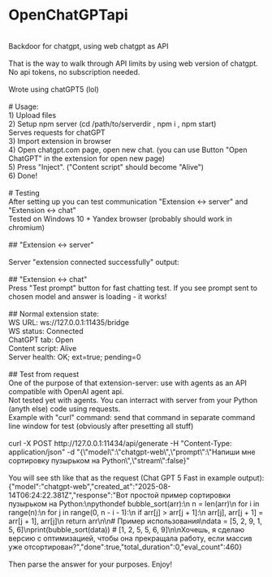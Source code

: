 # OpenChatGPTapi<br>
<br>
Backdoor for chatgpt, using web chatgpt as API<br>
<br>
That is the way to walk through API limits by using web version of chatgpt.<br>
No api tokens, no subscription needed.<br>
<br>
Wrote using chatGPT5 (lol)<br>
<br>
# Usage:<br>
1) Upload files<br>
2) Setup npm server (cd /path/to/serverdir , npm i , npm start)<br>
Serves requests for chatGPT<br>
3) Import extension in browser<br>
4) Open chatgpt.com page, open new chat. (you can use Button "Open ChatGPT" in the extension for open new page)<br>
5) Press "Inject". ("Content script" should become "Alive") <br>
6) Done! <br>
<br>
# Testing<br>
After setting up you can test communication "Extension <-> server" and "Extension <-> chat"<br>
Tested on Windows 10 + Yandex browser (probably should work in chromium)<br>
<br>
## "Extension <-> server"<br>
<br>
Server "extension connected successfully" output:<br>
<br>
## "Extension <-> chat"<br>
Press "Test prompt" button for fast chatting test. If you see prompt sent to chosen model and answer is loading - it works!<br>
<br>
## Normal extension state:<br>
WS URL: ws://127.0.0.1:11435/bridge<br>
WS status: Connected<br>
ChatGPT tab: Open<br>
Content script: Alive<br>
Server health: OK; ext=true; pending=0<br>
<br>
## Test from request<br>
One of the purpose of that extension-server: use with agents as an API compatible with OpenAI agent api.<br>
Not tested yet with agents. You can interract with server from your Python (anyth else) code using requests.<br> 
Example with "curl" command: send that command in separate command line window for test (obviously after presetting all stuff)<br>
<br>
curl -X POST http://127.0.0.1:11434/api/generate -H "Content-Type: application/json" -d "{\"model\":\"chatgpt-web\",\"prompt\":\"Напиши мне сортировку пузырьком на Python\",\"stream\":false}"<br>
<br>
You will see sth like that as the request (Chat GPT 5 Fast in example output):<br>
{"model":"chatgpt-web","created_at":"2025-08-14T06:24:22.381Z","response":"Вот простой пример сортировки пузырьком на Python:\npythondef bubble_sort(arr):\n    n = len(arr)\n    for i in range(n):\n        for j in range(0, n - i - 1):\n            if arr[j] > arr[j + 1]:\n                arr[j], arr[j + 1] = arr[j + 1], arr[j]\n    return arr\n\n# Пример использования\ndata = [5, 2, 9, 1, 5, 6]\nprint(bubble_sort(data))  # [1, 2, 5, 5, 6, 9]\n\nХочешь, я сделаю версию с оптимизацией, чтобы она прекращала работу, если массив уже отсортирован?","done":true,"total_duration":0,"eval_count":460}<br>
<br>
Then parse the answer for your purposes. Enjoy!<br>



